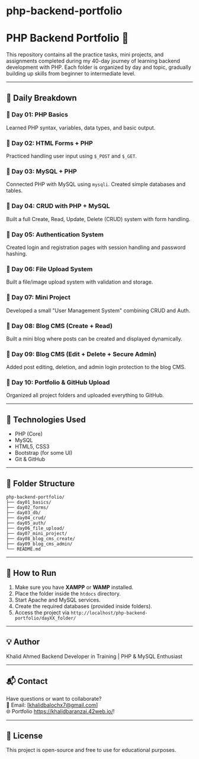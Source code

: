 # php-backend-portfolio


# PHP Backend Portfolio 🚀

This repository contains all the practice tasks, mini projects, and assignments completed during my 40-day journey of learning backend development with PHP. Each folder is organized by day and topic, gradually building up skills from beginner to intermediate level.

---

## 📅 Daily Breakdown

### 🔹 Day 01: PHP Basics  
Learned PHP syntax, variables, data types, and basic output.

### 🔹 Day 02: HTML Forms + PHP  
Practiced handling user input using `$_POST` and `$_GET`.

### 🔹 Day 03: MySQL + PHP  
Connected PHP with MySQL using `mysqli`. Created simple databases and tables.

### 🔹 Day 04: CRUD with PHP + MySQL  
Built a full Create, Read, Update, Delete (CRUD) system with form handling.

### 🔹 Day 05: Authentication System  
Created login and registration pages with session handling and password hashing.

### 🔹 Day 06: File Upload System  
Built a file/image upload system with validation and storage.

### 🔹 Day 07: Mini Project  
Developed a small "User Management System" combining CRUD and Auth.

### 🔹 Day 08: Blog CMS (Create + Read)  
Built a mini blog where posts can be created and displayed dynamically.

### 🔹 Day 09: Blog CMS (Edit + Delete + Secure Admin)  
Added post editing, deletion, and admin login protection to the blog CMS.

### 🔹 Day 10: Portfolio & GitHub Upload  
Organized all project folders and uploaded everything to GitHub.

---

## 🧰 Technologies Used

- PHP (Core)
- MySQL
- HTML5, CSS3
- Bootstrap (for some UI)
- Git & GitHub

---

## 📁 Folder Structure

```
php-backend-portfolio/
├── day01_basics/
├── day02_forms/
├── day03_db/
├── day04_crud/
├── day05_auth/
├── day06_file_upload/
├── day07_mini_project/
├── day08_blog_cms_create/
├── day09_blog_cms_admin/
└── README.md
```

---

## 🌟 How to Run

1. Make sure you have **XAMPP** or **WAMP** installed.
2. Place the folder inside the `htdocs` directory.
3. Start Apache and MySQL services.
4. Create the required databases (provided inside folders).
5. Access the project via `http://localhost/php-backend-portfolio/dayXX_folder/`

---

## 💡 Author

Khalid Ahmed
Backend Developer in Training | PHP & MySQL Enthusiast

---

## 📬 Contact

Have questions or want to collaborate?  
📧 Email: [khalidbalochx7@gmail.com]  
🌐 Portfolio https://khalidbaranzai.42web.io/!

---

## 📌 License

This project is open-source and free to use for educational purposes.
